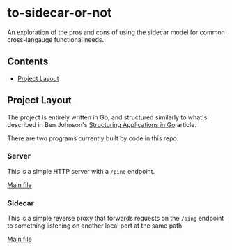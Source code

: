 # to-sidecar-or-not

An exploration of the pros and cons of using the sidecar model for common cross-langauge functional needs.


## Contents

- [Project Layout](#project-layout)

## Project Layout

The project is entirely written in Go, and structured similarly to what's described in Ben Johnson's [Structuring Applications in Go](https://medium.com/@benbjohnson/structuring-applications-in-go-3b04be4ff091) article.

There are two programs currently built by code in this repo.

### Server

This is a simple HTTP server with a `/ping` endpoint.

[Main file](cmd/server/main.go)

### Sidecar

This is a simple reverse proxy that forwards requests on the `/ping` endpoint to something listening on another local port at the same path.

[Main file](cmd/sidecar/main.go)